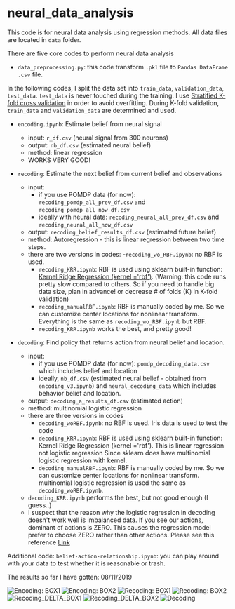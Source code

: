 # neural_data_analysis
This code is for neural data analysis using regression methods. 
All data files are located in `data` folder.


There are five core codes to perform neural data analysis
- `data_preprocessing.py`: this code transform `.pkl` file to `Pandas DataFrame` `.csv` file. 


In the following codes, I split the data set into `train_data`, `validation_data`, `test_data`. 
`test_data` is never touched during the training. I use [Stratified K-fold cross validation](https://towardsdatascience.com/cross-validation-in-machine-learning-72924a69872f) in order to avoid overfitting. 
During K-fold validation, `train_data` and `validation_data` are determined and used.

- `encoding.ipynb`: Estimate belief from neural signal
    - input: `r_df.csv` (neural signal from 300 neurons)  
    - output: `nb_df.csv` (estimated neural belief)
    - method: linear regression
    - WORKS VERY GOOD!
 
- `recoding`: Estimate the next belief from current belief and observations
    - input:
        - if you use POMDP data (for now): `recoding_pomdp_all_prev_df.csv` and `recoding_pomdp_all_now_df.csv`
        - ideally with neural data: `recoding_neural_all_prev_df.csv` and `recoding_neural_all_now_df.csv`
    - output: `recoding_belief_results_df.csv` (estimated future belief)
    - method: Autoregression - this is linear regression between two time steps. 
    - there are two versions in codes:
        -`recoding_wo_RBF.ipynb`: no RBF is used. 
        - `recoding_KRR.ipynb`: RBF is used using sklearn built-in function: [Kernel Ridge Regression (kernel ='rbf')](https://scikit-learn.org/stable/modules/generated/sklearn.kernel_ridge.KernelRidge.html). 
        (Warning: this code runs pretty slow compared to others. So if you need to handle big data size, plan in advance! 
        or decrease # of folds (K) in K-fold validation)
        - `recoding_manualRBF.ipynb`: RBF is manually coded by me. So we can customize center locations for nonlinear transform. 
        Everything is the same as `recoding_wo_RBF.ipynb` but RBF.
        - `recoding_KRR.ipynb` works the best, and pretty good!
        
- `decoding`: Find policy that returns action from neural belief and location.
    - input:
        - if you use POMDP data (for now): `pomdp_decoding_data.csv` which includes belief and location
        - ideally, `nb_df.csv` (estimated neural belief - obtained from `encoding_v3.ipynb`) and 
        `neural_decoding_data` which includes behavior belief and location.    
    - output: `decoding_a_results_df.csv` (estimated action)
    - method: multinomial logistic regression
    - there are three versions in codes 
        - `decoding_woRBF.ipynb`: no RBF is used. Iris data is used to test the code
        - `decoding_KRR.ipynb`: RBF is used using sklearn built-in function: Kernel Ridge Regression (kernel ='rbf'). 
        This is linear regression not logistic regression Since sklearn does have multinomial logistic regression with kernel. 
        - `decoding_manualRBF.ipynb`: RBF is manually coded by me. So we can customize center locations for nonlinear transform. 
        multinomial logistic regression is used the same as `decoding_woRBF.ipynb`. <br />
    - `decoding_KRR.ipynb` performs the best, but not good enough (I guess..)
    - I suspect that the reason why the logistic regression in decoding doesn't work well is imbalanced data. 
    If you see our actions, dominant of actions is ZERO. This causes the regression model prefer to choose ZERO rather than other actions.
    Please see this reference [Link](https://machinelearningmastery.com/tactics-to-combat-imbalanced-classes-in-your-machine-learning-dataset/) 

Additional code: `belief-action-relationship.ipynb`: you can play around with your data to test whether it is reasonable or trash.

The results so far I have gotten: 08/11/2019


![Encoding: BOX1](./figures/encoding_box1.jpg) 
![Encoding: BOX2](./figures/encoding_box2.jpg) 
![Recoding: BOX1](./figures/recoding_KRR_box1.jpg) 
![Recoding: BOX2](./figures/recoding_KRR_box2.jpg) 
![Recoding_DELTA_BOX1](./figures/recoding_DELTA_KRR_box1.jpg)
![Recoding_DELTA_BOX2](./figures/recoding_DELTA_KRR_box2.jpg)
![Decoding](./figures/decoding_KRR.jpg) 

